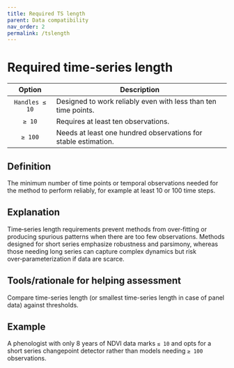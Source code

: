 ```yaml
---
title: Required TS length
parent: Data compatibility
nav_order: 2
permalink: /tslength
---
```


# Required time-series length

|  **Option**        | **Description**            |
|:------------------:|----------------------------|
| `Handles ≤ 10` | Designed to work reliably even with less than ten time points. |
| `≥ 10` | Requires at least ten observations. |
| `≥ 100` | Needs at least one hundred observations for stable estimation. |


## Definition
The minimum number of time points or temporal observations needed for the method to perform reliably, for example at least 10 or 100 time steps. 

## Explanation
Time‑series length requirements prevent methods from over‑fitting or producing spurious patterns when there are too few observations. Methods designed for short series emphasize robustness and parsimony, whereas those needing long series can capture complex dynamics but risk over‑parameterization if data are scarce.

## Tools/rationale for helping assessment
Compare time-series length (or smallest time-series length in case of panel data) against thresholds. 

## Example
A phenologist with only 8 years of NDVI data marks `≤ 10` and opts for a short series changepoint detector rather than models needing `≥ 100` observations. 
